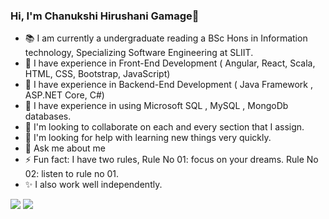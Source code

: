 <!--
**HirushaniGamage/HirushaniGamage** is a ✨ _special_ ✨ repository because its `README.md` (this file) appears on your GitHub profile.

Here are some ideas to get you started:

- 🔭 I’m currently working on ...
- 🌱 I’m currently learning ...
- 👯 I’m looking to collaborate on ...
- 🤔 I’m looking for help with ...
- 💬 Ask me about ...
- 📫 How to reach me: ...
- 😄 Pronouns: ...
- ⚡ Fun fact: ...
-->

### Hi, I'm Chanukshi Hirushani Gamage👋
- 📚 I am currently a undergraduate reading a BSc Hons in Information technology, Specializing Software Engineering at SLIIT. 
- 🌱 I have  experience in Front-End Development ( Angular, React, Scala, HTML, CSS, Bootstrap, JavaScript)
- 🌱 I have  experience in Backend-End Development ( Java Framework , ASP.NET Core, C#)
- 🌱 I have experience in using Microsoft SQL , MySQL , MongoDb databases.
- 👯 I'm looking to collaborate on each and every section that I assign.
- 🤔 I'm looking for help with learning new things very quickly.
- 💬 Ask me about me
- ⚡ Fun fact: I have two rules,
     Rule No 01: focus on your dreams.
     Rule No 02: listen to rule no 01.
- ✨ I also work well independently.
<img src = "https://github-readme-stats.vercel.app/api?username=HirushaniGamage&show_icons=true&theme=dark"> 

<img src = "https://github-readme-stats.vercel.app/api/top-langs/?username=HirushaniGamage&layout=compact)](https://github.com/RanasingheTKSA/github-readme-stats&theme=dark">

